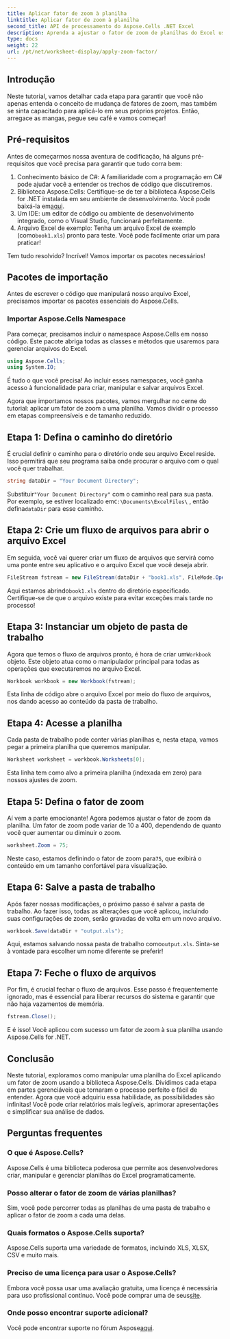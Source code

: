 ```yaml
---
title: Aplicar fator de zoom à planilha
linktitle: Aplicar fator de zoom à planilha
second_title: API de processamento do Aspose.Cells .NET Excel
description: Aprenda a ajustar o fator de zoom de planilhas do Excel usando o Aspose.Cells para .NET. Guia passo a passo para melhor legibilidade e apresentação de dados.
type: docs
weight: 22
url: /pt/net/worksheet-display/apply-zoom-factor/
---
```

## Introdução

Neste tutorial, vamos detalhar cada etapa para garantir que você não apenas entenda o conceito de mudança de fatores de zoom, mas também se sinta capacitado para aplicá-lo em seus próprios projetos. Então, arregace as mangas, pegue seu café e vamos começar!

## Pré-requisitos

Antes de começarmos nossa aventura de codificação, há alguns pré-requisitos que você precisa para garantir que tudo corra bem:

1. Conhecimento básico de C#: A familiaridade com a programação em C# pode ajudar você a entender os trechos de código que discutiremos.
2. Biblioteca Aspose.Cells: Certifique-se de ter a biblioteca Aspose.Cells for .NET instalada em seu ambiente de desenvolvimento. Você pode baixá-la em[aqui](https://releases.aspose.com/cells/net/).
3. Um IDE: um editor de código ou ambiente de desenvolvimento integrado, como o Visual Studio, funcionará perfeitamente.
4.  Arquivo Excel de exemplo: Tenha um arquivo Excel de exemplo (como`book1.xls`) pronto para teste. Você pode facilmente criar um para praticar!

Tem tudo resolvido? Incrível! Vamos importar os pacotes necessários!

## Pacotes de importação

Antes de escrever o código que manipulará nosso arquivo Excel, precisamos importar os pacotes essenciais do Aspose.Cells. 

### Importar Aspose.Cells Namespace

Para começar, precisamos incluir o namespace Aspose.Cells em nosso código. Este pacote abriga todas as classes e métodos que usaremos para gerenciar arquivos do Excel.

```csharp
using Aspose.Cells;
using System.IO;
```

É tudo o que você precisa! Ao incluir esses namespaces, você ganha acesso à funcionalidade para criar, manipular e salvar arquivos Excel.

Agora que importamos nossos pacotes, vamos mergulhar no cerne do tutorial: aplicar um fator de zoom a uma planilha. Vamos dividir o processo em etapas compreensíveis e de tamanho reduzido.

## Etapa 1: Defina o caminho do diretório

É crucial definir o caminho para o diretório onde seu arquivo Excel reside. Isso permitirá que seu programa saiba onde procurar o arquivo com o qual você quer trabalhar.

```csharp
string dataDir = "Your Document Directory";
```

 Substituir`"Your Document Directory"` com o caminho real para sua pasta. Por exemplo, se estiver localizado em`C:\Documents\ExcelFiles\` , então defina`dataDir` para esse caminho.

## Etapa 2: Crie um fluxo de arquivos para abrir o arquivo Excel

Em seguida, você vai querer criar um fluxo de arquivos que servirá como uma ponte entre seu aplicativo e o arquivo Excel que você deseja abrir.

```csharp
FileStream fstream = new FileStream(dataDir + "book1.xls", FileMode.Open);
```

 Aqui estamos abrindo`book1.xls` dentro do diretório especificado. Certifique-se de que o arquivo existe para evitar exceções mais tarde no processo!

## Etapa 3: Instanciar um objeto de pasta de trabalho

 Agora que temos o fluxo de arquivos pronto, é hora de criar um`Workbook` objeto. Este objeto atua como o manipulador principal para todas as operações que executaremos no arquivo Excel.

```csharp
Workbook workbook = new Workbook(fstream);
```

Esta linha de código abre o arquivo Excel por meio do fluxo de arquivos, nos dando acesso ao conteúdo da pasta de trabalho.

## Etapa 4: Acesse a planilha

Cada pasta de trabalho pode conter várias planilhas e, nesta etapa, vamos pegar a primeira planilha que queremos manipular.

```csharp
Worksheet worksheet = workbook.Worksheets[0];
```

Esta linha tem como alvo a primeira planilha (indexada em zero) para nossos ajustes de zoom.

## Etapa 5: Defina o fator de zoom

Aí vem a parte emocionante! Agora podemos ajustar o fator de zoom da planilha. Um fator de zoom pode variar de 10 a 400, dependendo de quanto você quer aumentar ou diminuir o zoom.

```csharp
worksheet.Zoom = 75;
```

 Neste caso, estamos definindo o fator de zoom para`75`, que exibirá o conteúdo em um tamanho confortável para visualização.

## Etapa 6: Salve a pasta de trabalho

Após fazer nossas modificações, o próximo passo é salvar a pasta de trabalho. Ao fazer isso, todas as alterações que você aplicou, incluindo suas configurações de zoom, serão gravadas de volta em um novo arquivo.

```csharp
workbook.Save(dataDir + "output.xls");
```

 Aqui, estamos salvando nossa pasta de trabalho como`output.xls`. Sinta-se à vontade para escolher um nome diferente se preferir!

## Etapa 7: Feche o fluxo de arquivos

Por fim, é crucial fechar o fluxo de arquivos. Esse passo é frequentemente ignorado, mas é essencial para liberar recursos do sistema e garantir que não haja vazamentos de memória.

```csharp
fstream.Close();
```

E é isso! Você aplicou com sucesso um fator de zoom à sua planilha usando Aspose.Cells for .NET. 

## Conclusão

Neste tutorial, exploramos como manipular uma planilha do Excel aplicando um fator de zoom usando a biblioteca Aspose.Cells. Dividimos cada etapa em partes gerenciáveis que tornaram o processo perfeito e fácil de entender. Agora que você adquiriu essa habilidade, as possibilidades são infinitas! Você pode criar relatórios mais legíveis, aprimorar apresentações e simplificar sua análise de dados.

## Perguntas frequentes

### O que é Aspose.Cells?  
Aspose.Cells é uma biblioteca poderosa que permite aos desenvolvedores criar, manipular e gerenciar planilhas do Excel programaticamente.

### Posso alterar o fator de zoom de várias planilhas?  
Sim, você pode percorrer todas as planilhas de uma pasta de trabalho e aplicar o fator de zoom a cada uma delas.

### Quais formatos o Aspose.Cells suporta?  
Aspose.Cells suporta uma variedade de formatos, incluindo XLS, XLSX, CSV e muito mais.

### Preciso de uma licença para usar o Aspose.Cells?  
 Embora você possa usar uma avaliação gratuita, uma licença é necessária para uso profissional contínuo. Você pode comprar uma de seus[site](https://purchase.aspose.com/buy).

### Onde posso encontrar suporte adicional?  
 Você pode encontrar suporte no fórum Aspose[aqui](https://forum.aspose.com/c/cells/9).

